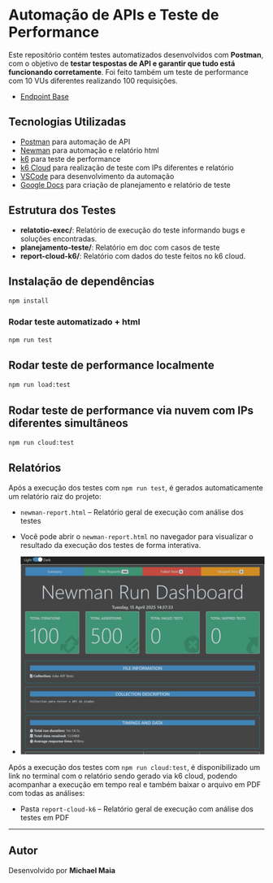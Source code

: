 # Automação de APIs e Teste de Performance

Este repositório contém testes automatizados desenvolvidos com **Postman**, com o objetivo de **testar tespostas de API e garantir que tudo está funcionando corretamente**. Foi feito também um teste de performance com 10 VUs diferentes realizando 100 requisições.

- [Endpoint Base](https://official-joke-api.appspot.com/random_joke)



## Tecnologias Utilizadas

- [Postman](https://www.postman.com) para automação de API
- [Newman](https://www.npmjs.com/package/newman) para automação e relatório html
- [k6](https://k6.io) para teste de performance
- [k6 Cloud](https://grafana-com.translate.goog/products/cloud/k6/?_x_tr_sl=en&_x_tr_tl=pt&_x_tr_hl=pt&_x_tr_pto=tc) para realização de teste com IPs diferentes e relatório
- [VSCode](https://code.visualstudio.com) para desenvolvimento da automação
- [Google Docs](https://docs.google.com/) para criação de planejamento e relatório de teste


## Estrutura dos Testes

- **relatotio-exec/**: Relatório de execução do teste informando bugs e soluções encontradas.
- **planejamento-teste/**: Relatório em doc com casos de teste
- **report-cloud-k6/**: Relatório com dados do teste feitos no k6 cloud.



## Instalação de dependências
```bash
npm install
```
### Rodar teste automatizado + html

```bash
npm run test
```
## Rodar teste de performance localmente
```bash
npm run load:test
```
## Rodar teste de performance via nuvem com IPs diferentes simultâneos
```bash
npm run cloud:test
```

## Relatórios

Após a execução dos testes com `npm run test`, é gerados automaticamente um relatório raiz do projeto:

- `newman-report.html` – Relatório geral de execução com análise dos testes

- Você pode abrir o `newman-report.html` no navegador para visualizar o resultado da execução dos testes de forma interativa.

- ![Demonstração do relatório](./assets/newman.gif)

Após a execução dos testes com `npm run cloud:test`, é disponibilizado um link no terminal com o relatório sendo gerado via k6 cloud, podendo acompanhar a execução em tempo real e também baixar o arquivo em PDF com todas as análises:
- Pasta `report-cloud-k6` – Relatório geral de execução com análise dos testes em PDF
---

## Autor

Desenvolvido por **Michael Maia**  

